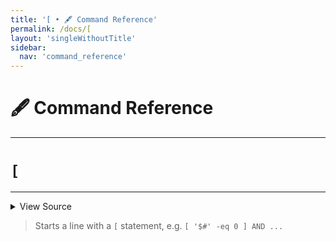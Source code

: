 ```yaml
---
title: '[ • 🖋️ Command Reference'
permalink: /docs/[
layout: 'singleWithoutTitle'
sidebar:
  nav: 'command_reference'
---
```


# 🖋️ Command Reference

---

# `[`

---



<details>
  <summary>View Source</summary>

{% highlight sh %}

!fn --shellpen-private writeDSL writeln "[ $*"
{% endhighlight %}

</details>



> Starts a line with a `[` statement, e.g. `[ '$#' -eq 0 ] AND ...`







